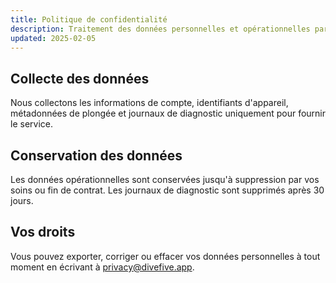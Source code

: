 ```yaml
---
title: Politique de confidentialité
description: Traitement des données personnelles et opérationnelles par DiveFive.
updated: 2025-02-05
---
```


## Collecte des données

Nous collectons les informations de compte, identifiants d'appareil, métadonnées de plongée et journaux de diagnostic uniquement pour fournir le service.

## Conservation des données

Les données opérationnelles sont conservées jusqu'à suppression par vos soins ou fin de contrat. Les journaux de diagnostic sont supprimés après 30 jours.

## Vos droits

Vous pouvez exporter, corriger ou effacer vos données personnelles à tout moment en écrivant à privacy@divefive.app.
